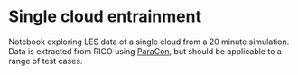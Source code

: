 # Single cloud entrainment

Notebook exploring LES data of a single cloud from a 20 minute simulation. Data is extracted from RICO using [ParaCon](https://github.com/ParaConUK), but should be applicable to a range of test cases.

